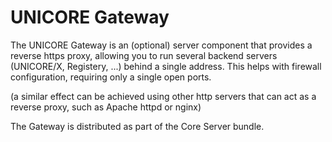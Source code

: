 # UNICORE Gateway

The UNICORE Gateway is an (optional) server component that
provides a reverse https proxy, allowing you to run several backend
servers (UNICORE/X, Registery, ...) behind a single address.
This helps with firewall configuration, requiring only a single open ports.

(a similar effect can be achieved using other http servers that can
act as a reverse proxy, such as Apache httpd or nginx)


The Gateway is distributed as part of the Core Server bundle.
